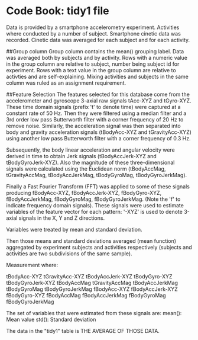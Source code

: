 Code Book: tidy1 file
====================

Data is provided by a smartphone accelerometry experiment.
Activities where conducted by a number of subject.
Smartphone cinetic data was recorded.
Cinetic data was averaged for each subject and for each activity.

##Group column
Group column contains the mean() grouping label.
Data was averaged both by subjects and by activity.
Rows with a numeric value in the group column are relative to subject, number being subject id for experiment.
Rows with a text value in the group column are relative to activties and are self-explaining.
Mixing activities and subjects in the same column was ruled as an assignment requirement.

##Feature Selection
The features selected for this database come from the accelerometer and gyroscope 3-axial raw signals tAcc-XYZ and tGyro-XYZ. These time domain signals (prefix 't' to denote time) were captured at a constant rate of 50 Hz. Then they were filtered using a median filter and a 3rd order low pass Butterworth filter with a corner frequency of 20 Hz to remove noise. Similarly, the acceleration signal was then separated into body and gravity acceleration signals (tBodyAcc-XYZ and tGravityAcc-XYZ) using another low pass Butterworth filter with a corner frequency of 0.3 Hz.

Subsequently, the body linear acceleration and angular velocity were derived in time to obtain Jerk signals (tBodyAccJerk-XYZ and tBodyGyroJerk-XYZ). Also the magnitude of these three-dimensional signals were calculated using the Euclidean norm (tBodyAccMag, tGravityAccMag, tBodyAccJerkMag, tBodyGyroMag, tBodyGyroJerkMag).

Finally a Fast Fourier Transform (FFT) was applied to some of these signals producing fBodyAcc-XYZ, fBodyAccJerk-XYZ, fBodyGyro-XYZ, fBodyAccJerkMag, fBodyGyroMag, fBodyGyroJerkMag. (Note the 'f' to indicate frequency domain signals).
These signals were used to estimate variables of the feature vector for each pattern:
'-XYZ' is used to denote 3-axial signals in the X, Y and Z directions.

Variables were treated by mean and standard deviation.

Then those means and standard deviations averaged (mean function) aggregated by experiment subjects and activities respectively (subjects and activities are two subdivisions of the same sample).

Measurement where:

tBodyAcc-XYZ 
tGravityAcc-XYZ 
tBodyAccJerk-XYZ 
tBodyGyro-XYZ 
tBodyGyroJerk-XYZ 
tBodyAccMag 
tGravityAccMag 
tBodyAccJerkMag 
tBodyGyroMag 
tBodyGyroJerkMag 
fBodyAcc-XYZ 
fBodyAccJerk-XYZ 
fBodyGyro-XYZ 
fBodyAccMag 
fBodyAccJerkMag 
fBodyGyroMag 
fBodyGyroJerkMag 

The set of variables that were estimated from these signals are:
mean(): Mean value
std(): Standard deviation

The data in the "tidy1" table is THE AVERAGE OF THOSE DATA.

